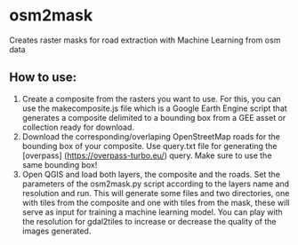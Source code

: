 # osm2mask
Creates raster masks for road extraction with Machine Learning from osm data

## How to use:

1. Create a composite from the rasters you want to use. For this, you can use the makecomposite.js file which is a Google Earth Engine script that generates a composite delimited to a bounding box from a GEE asset or collection ready for download.
2. Download the corresponding/overlaping OpenStreetMap roads for the bounding box of your composite. Use query.txt file for generating the [overpass] (https://overpass-turbo.eu/) query. Make sure to use the same bounding box!
3. Open QGIS and load both layers, the composite and the roads. Set the parameters of the osm2mask.py script according to the layers name and resolution and run. This will generate some files and two directories, one with tiles from the composite and one with tiles from the mask, these will serve as input for training a machine learning model. You can play with the resolution for gdal2tiles to increase or decrease the quality of the images generated.
